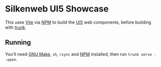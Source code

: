 # Silkenweb UI5 Showcase

This uses [Vite] via [NPM] to build the [UI5] web components, before building with [trunk].

## Running

You'll need [GNU Make], `sh`, `rsync` and [NPM] installed, then run `trunk serve --open`.

[Vite]: https://vitejs.dev/
[NPM]: https://www.npmjs.com/
[UI5]: https://sap.github.io/ui5-webcomponents/
[trunk]: https://trunkrs.dev/
[GNU Make]: https://www.gnu.org/software/make/
